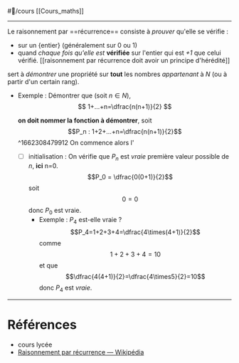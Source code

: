 #🌱/cours [[Cours_maths]] 

---
Le raisonnement par ==récurrence== consiste à *prouver* qu'elle se vérifie :
- sur un {entier} (généralement sur 0 ou 1)
- quand *chaque fois qu'elle est* **vérifiée** sur l'entier qui est *+1* que celui vérifié. [[raisonnement par récurrence doit avoir un principe d'hérédité]]

sert à *démontrer* une propriété sur **tout** les nombres *appartenant* à *$N$* (ou à partir d'un certain rang).
- Exemple : 
	Démontrer que (soit $n \in N$),
	$$
	1+...+n=\dfrac{n(n+1)}{2}
	$$

	**on doit nommer la fonction à démontrer**, soit $$P_n : 1+2+...+n=\dfrac{n(n+1)}{2}$$
^1662308479912
	On commence alors l'
	 - [ ] initialisation
	: On vérifie que $P_n$ est *vraie* première valeur possible de $n$, **ici** n=0.$$P_0 = \dfrac{0(0+1)}{2}$$ soit$$0=0$$ donc $P_0$ est vraie.
		- Exemple : $P_4$ est-elle vraie ?$$P_4=1+2+3+4=\dfrac{4\times(4+1)}{2}$$comme$$1+2+3+4=10$$ et que $$\dfrac{4(4+1)}{2}=\dfrac{4\times5}{2}=10$$
		donc $P_4$ est *vraie*.

---
# Références
- cours lycée
- [Raisonnement par récurrence — Wikipédia](https://fr.wikipedia.org/wiki/Raisonnement_par_r%C3%A9currence)
